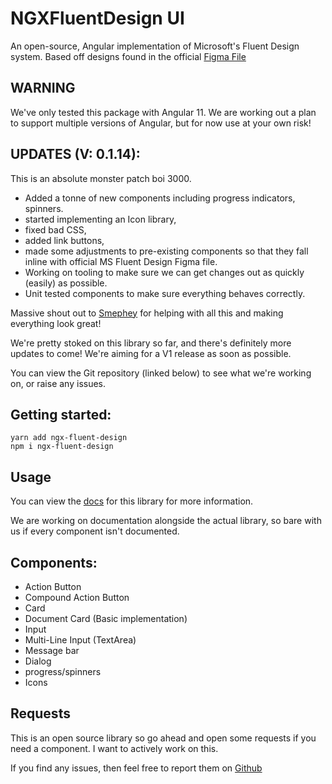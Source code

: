 # NGXFluentDesign UI

An open-source, Angular implementation of Microsoft's Fluent Design system. Based off designs found in the official [Figma File](https://aka.ms/FluentToolkits/Web/Figma)

## WARNING
We've only tested this package with Angular 11. We are working out a plan to support multiple versions of Angular, but for now use at your own risk!

## UPDATES (V: 0.1.14):
This is an absolute monster patch boi 3000. 
- Added a tonne of new components including progress indicators, spinners. 
- started implementing an Icon library,
- fixed bad CSS, 
- added link buttons, 
- made some adjustments to pre-existing components so that they fall inline with official MS Fluent Design Figma file.
- Working on tooling to make sure we can get changes out as quickly (easily) as possible.
- Unit tested components to make sure everything behaves correctly.

Massive shout out to [Smephey](https://github.com/Smephey) for helping with all this and making everything look great!

We're pretty stoked on this library so far, and there's definitely more updates to come! We're aiming for a V1 release as soon as possible. 

You can view the Git repository (linked below) to see what we're working on, or raise any issues.

## Getting started:

`yarn add ngx-fluent-design`\
`npm i ngx-fluent-design`

## Usage
You can view the [docs](https://ngx-fluent-design.mfwebdev.net/home) for this library for more information.

We are working on documentation alongside the actual library, so bare with us if every component isn't documented.

## Components:
- Action Button
- Compound Action Button
- Card
- Document Card (Basic implementation)
- Input 
- Multi-Line Input (TextArea)
- Message bar
- Dialog
- progress/spinners
- Icons

## Requests

This is an open source library so go ahead and open some requests if you need a component. I want to actively work on this.

If you find any issues, then feel free to report them on [Github](https://github.com/Dud3core-webdev/ngx-fluent-design-ui)

